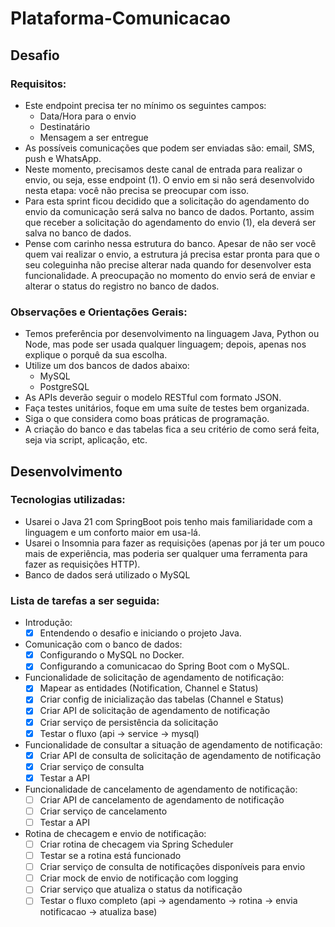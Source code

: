 # Plataforma-Comunicacao

## Desafio
### Requisitos:

- Este endpoint precisa ter no mínimo os seguintes campos:
   * Data/Hora para o envio
   * Destinatário
   * Mensagem a ser entregue
- As possíveis comunicações que podem ser enviadas são: email, SMS, push e WhatsApp.
- Neste momento, precisamos deste canal de entrada para realizar o envio, ou seja, esse endpoint (1). O envio em si não será desenvolvido nesta etapa: você não precisa se preocupar com isso.
- Para esta sprint ficou decidido que a solicitação do agendamento do envio da comunicação será salva no banco de dados. Portanto, assim que receber a solicitação do agendamento do envio (1), ela deverá ser salva no banco de dados.
- Pense com carinho nessa estrutura do banco. Apesar de não ser você quem vai realizar o envio, a estrutura já precisa estar pronta para que o seu coleguinha não precise alterar nada quando for desenvolver esta funcionalidade. A preocupação no momento do envio será de         enviar e alterar o status do registro no banco de dados.
### Observações e Orientações Gerais:
 - Temos preferência por desenvolvimento na linguagem Java, Python ou Node, mas pode ser usada qualquer linguagem; depois, apenas nos explique o porquê da sua escolha.
 - Utilize um dos bancos de dados abaixo:
   * MySQL
   * PostgreSQL
 - As APIs deverão seguir o modelo RESTful com formato JSON.
 - Faça testes unitários, foque em uma suíte de testes bem organizada.
 - Siga o que considera como boas práticas de programação.
 - A criação do banco e das tabelas fica a seu critério de como será feita, seja via script, aplicação, etc.

## Desenvolvimento

### Tecnologias utilizadas:
 - Usarei o Java 21 com SpringBoot pois tenho mais familiaridade com a linguagem e um conforto maior em usa-lá.
 - Usarei o Insomnia para fazer as requisições (apenas por já ter um pouco mais de experiência, mas poderia ser qualquer uma ferramenta para fazer as requisições HTTP).
 - Banco de dados será utilizado o MySQL

### Lista de tarefas a ser seguida:
 * Introdução:
   - [x] Entendendo o desafio e iniciando o projeto Java.
 * Comunicação com o banco de dados:
   - [x] Configurando o MySQL no Docker.
   - [x] Configurando a comunicacao do Spring Boot com o MySQL.
 * Funcionalidade de solicitação de agendamento de notificação:
   - [x] Mapear as entidades (Notification, Channel e Status)
   - [x]  Criar config de inicialização das tabelas (Channel e Status)
   - [x]  Criar API de solicitação de agendamento de notificação
   - [x]  Criar serviço de persistência da solicitação
   - [x]  Testar o fluxo (api → service → mysql)
 * Funcionalidade de consultar a situação de agendamento de notificação:
   - [x]  Criar API de consulta de solicitação de agendamento de notificação
   - [x]  Criar serviço de consulta
   - [x]  Testar a API
 * Funcionalidade de cancelamento de agendamento de notificação:
   - [ ]  Criar API de cancelamento de agendamento de notificação
   - [ ]  Criar serviço de cancelamento
   - [ ]  Testar a API
 * Rotina de checagem e envio de notificação:
   - [ ]  Criar rotina de checagem via Spring Scheduler
   - [ ]  Testar se a rotina está funcionado
   - [ ]  Criar serviço de consulta de notificações disponíveis para envio
   - [ ]  Criar mock de envio de notificação com logging
   - [ ]  Criar serviço que atualiza o status da notificação
   - [ ]  Testar o fluxo completo (api → agendamento → rotina → envia notificacao → atualiza base)
